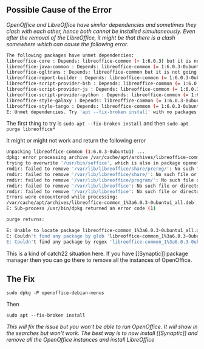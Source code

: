 ## Possible Cause of the Error 
*OpenOffice and LibreOffice have similar dependencies and sometimes they clash with each other, hence both cannot be installed simultaneously. Even after the removal of the LibreOffice, it might be that there is a clash somewhere which can cause the following error.* 

```bash 
The following packages have unmet dependencies:
libreoffice-core : Depends: libreoffice-common (> 1:6.0.3) but it is not going to be installed
libreoffice-java-common : Depends: libreoffice-common (= 1:6.0.3-0ubuntu1) but it is not going to be installed
libreoffice-ogltrans : Depends: libreoffice-common but it is not going to be installed
libreoffice-report-builder : Depends: libreoffice-common (= 1:6.0.3-0ubuntu1) but it is not going to be installed
libreoffice-script-provider-bsh : Depends: libreoffice-common (= 1:6.0.3-0ubuntu1) but it is not going to be installed
libreoffice-script-provider-js : Depends: libreoffice-common (= 1:6.0.3-0ubuntu1) but it is not going to be installed
libreoffice-script-provider-python : Depends: libreoffice-common (= 1:6.0.3-0ubuntu1) but it is not going to be installed
libreoffice-style-galaxy : Depends: libreoffice-common (= 1:6.0.3-0ubuntu1) but it is not going to be installed
libreoffice-style-tango : Depends: libreoffice-common (= 1:6.0.3-0ubuntu1) but it is not going to be installed
E: Unmet dependencies. Try 'apt --fix-broken install' with no packages (or specify a solution).
```


The first thing to try is `sudo apt --fix-broken install` and then `sudo apt purge libreoffice*`

It might or might not work and return the following error 

```bash
Unpacking libreoffice-common (1:6.0.3-0ubuntu1) ...
dpkg: error processing archive /var/cache/apt/archives/libreoffice-common_1%3a6.0.3-0ubuntu1_all.deb (--unpack):
trying to overwrite '/usr/bin/soffice', which is also in package openoffice-debian-menus 4.1.5-9789
rmdir: failed to remove '/var/lib/libreoffice/share/prereg/': No such file or directory
rmdir: failed to remove '/var/lib/libreoffice/share/': No such file or directory
rmdir: failed to remove '/var/lib/libreoffice/program/': No such file or directory
rmdir: failed to remove '/var/lib/libreoffice': No such file or directory
rmdir: failed to remove '/var/lib/libreoffice': No such file or directory
Errors were encountered while processing:
/var/cache/apt/archives/libreoffice-common_1%3a6.0.3-0ubuntu1_all.deb
E: Sub-process /usr/bin/dpkg returned an error code (1)

purge returns:

E: Unable to locate package libreoffice-common_1%3a6.0.3-0ubuntu1_all.deb
E: Couldn't find any package by glob 'libreoffice-common_1%3a6.0.3-0ubuntu1_all.deb'
E: Couldn't find any package by regex 'libreoffice-common_1%3a6.0.3-0ubuntu1_all.deb'
```


This is a kind of catch22 situation here. If you have [[Synaptic]] package manager then you can go there to remove all the instances of OpenOffice. 

## The Fix 
`sudo dpkg -P openoffice-debian-menus`

Then

`sudo apt --fix-broken install`

*This will fix the issue but you won't be able to run OpenOffice. It will show in the searches but won't work. The best way is to now install [[Synaptic]] and remove all the OpenOffice instances and install LibreOffice*

